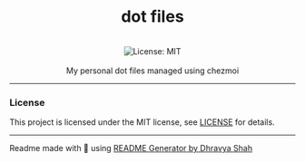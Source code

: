 <div align="center">
<h1 align="center">dot files</h1>
<br />
<img alt="License: MIT" src="https://img.shields.io/badge/License-MIT-blue.svg" /><br>
<br>
My personal dot files managed using chezmoi
</div>

***

### License
This project is licensed under the MIT license, see [LICENSE](LICENSE) for details.

***
Readme made with 💖 using [README Generator by Dhravya Shah](https://github.com/Dhravya/readme-generator)